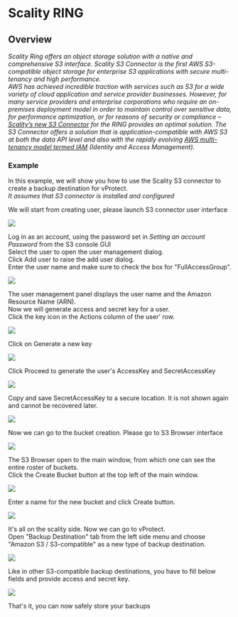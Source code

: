 # Scality RING

## Overview

_Scality Ring offers an object storage solution with a native and comprehensive S3 interface. Scality S3 Connector is the first AWS S3-compatible object storage for enterprise S3 applications with secure multi-tenancy and high performance.  
AWS has achieved incredible traction with services such as S3 for a wide variety of cloud application and service provider businesses. However, for many service providers and enterprise corporations who require an on-premises deployment model in order to maintain control over sensitive data, for performance optimization, or for reasons of security or compliance –_ [_Scality’s new S3 Connector_](https://www.scality.com/ring-s3-connector/) _for the RING provides an optimal solution. The S3 Connector offers a solution that is application-compatible with AWS S3 at both the data API level and also with the rapidly evolving_ [_AWS multi-tenancy model termed IAM_](https://aws.amazon.com/iam/?sc_channel=PS&sc_campaign=acquisition_US&sc_publisher=google&sc_medium=iam_b_test_q32016&sc_content=aws_iam_e&sc_detail=aws%20iam&sc_category=iam&sc_segment=105093067122&sc_matchtype=e&sc_country=US&s_kwcid=AL!4422!3!105093067122!e!!g!!aws%20iam&ef_id=V75hMAAAATJKuR0S:20160901212902:s) _\(Identity and Access Management\)._

### Example

In this example, we will show you how to use the Scality S3 connector to create a backup destination for vProtect.  
_It assumes that S3 connector is installed and configured_

We will start from creating user, please launch S3 connector user interface

![](../../../.gitbook/assets/object-storage-scality-s3-user.jpg)

Log in as an account, using the password set in _Setting an account Password_ from the S3 console GUI  
Select the user to open the user management dialog.  
Click Add user to raise the add user dialog.  
Enter the user name and make sure to check the box for "FullAccessGroup".

![](../../../.gitbook/assets/object-storage-scality-s3-user2.jpg)

The user management panel displays the user name and the Amazon Resource Name \(ARN\).  
Now we will generate access and secret key for a user.  
Click the key icon in the Actions column of the user' row.

![](../../../.gitbook/assets/object-storage-scality-s3-user3.jpg)

Click on Generate a new key

![](../../../.gitbook/assets/object-storage-scality-s3-user4.jpg)

Click Proceed to generate the user's AccessKey and SecretAccessKey

![](../../../.gitbook/assets/object-storage-scality-s3-user5.jpg)

Copy and save SecretAccessKey to a secure location. It is not shown again and cannot be recovered later.

![](../../../.gitbook/assets/object-storage-scality-s3-user6.jpg)

Now we can go to the bucket creation. Please go to S3 Browser interface

![](../../../.gitbook/assets/object-storage-scality-s3-dashboard.jpg)

The S3 Browser open to the main window, from which one can see the entire roster of buckets.  
Click the Create Bucket button at the top left of the main window.

![](../../../.gitbook/assets/object-storage-scality-s3-bucket.jpg)

Enter a name for the new bucket and click Create button.

![](../../../.gitbook/assets/object-storage-scality-s3-bucket2.jpg)

It's all on the scality side. Now we can go to vProtect.  
Open "Backup Destination" tab from the left side menu and choose "Amazon S3 / S3-compatible" as a new type of backup destination.

![](../../../.gitbook/assets/object-storage-vprotect-s3-backup-destination.jpg)

Like in other S3-compatible backup destinations, you have to fill below fields and provide access and secret key.

![](../../../.gitbook/assets/object-storage-vprotect-s3-backup-destination2.jpg)

That's it, you can now safely store your backups

